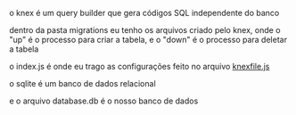 o knex é um query builder que gera códigos SQL independente do banco



dentro da pasta migrations eu tenho os arquivos criado pelo knex, onde o "up" é o processo para criar a tabela, e o "down" é o processo para deletar a tabela



o index.js é onde eu trago as configurações feito no arquivo [knexfile.js](/knexfile.js)



o sqlite é um banco de dados relacional



e o arquivo database.db  é o nosso banco de dados